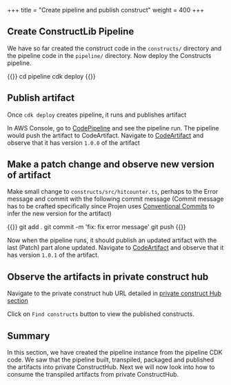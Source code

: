 +++
title = "Create pipeline and publish construct"
weight = 400
+++

## Create ConstructLib Pipeline

We have so far created the construct code in the `constructs/` directory and the pipeline code in the `pipeline/` directory.  Now deploy the Constructs pipeline.

{{<highlight bash>}}
cd pipeline
cdk deploy
{{</highlight>}}

## Publish artifact

Once `cdk deploy` creates pipeline, it runs and publishes artifact

In AWS Console, go to [CodePipeline](https://console.aws.amazon.com/codesuite/codepipeline/pipelines) and see the pipeline run.  The pipeline would push the artifact to CodeArtifact.  Navigate to [CodeArtifact](https://console.aws.amazon.com/codesuite/codeartifact/repositories) and observe that it has version `1.0.0` of the artifact


## Make a patch change and observe new version of artifact

Make small change to `constructs/src/hitcounter.ts`, perhaps to the Error message and commit with the following commit message (Commit message has to be crafted specifically since Projen uses [Conventional Commits](https://www.conventionalcommits.org/en/v1.0.0/#specification) to infer the new version for the artifact)

{{<highlight bash>}}
git add .
git commit -m 'fix: fix error message'
git push
{{</highlight>}}

Now when the pipeline runs, it should publish an updated artifact with the last (Patch) part alone updated.   Navigate to [CodeArtifact](https://console.aws.amazon.com/codesuite/codeartifact/repositories) and observe that it has version `1.0.1` of the artifact.

## Observe the artifacts in private construct hub

Navigate to the private construct hub URL detailed in [private construct Hub section](../1000-create-construct-hub.html)

Click on `Find constructs` button to view the published constructs.

## Summary
In this section, we have created the pipeline instance from the pipeline CDK code.  We saw that the pipeline built, transpiled, packaged and published the artifacts into private ConstructHub.  Next we will now look into how to consume the transpiled artifacts from private ConstructHub.